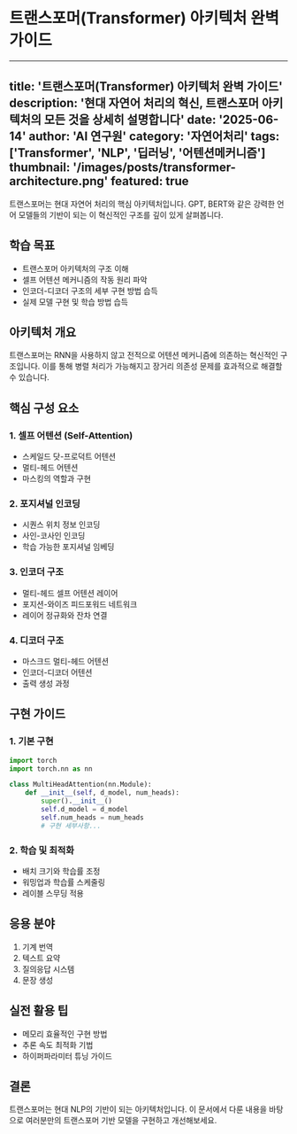# 트랜스포머(Transformer) 아키텍처 완벽 가이드

---
title: '트랜스포머(Transformer) 아키텍처 완벽 가이드'
description: '현대 자연어 처리의 혁신, 트랜스포머 아키텍처의 모든 것을 상세히 설명합니다'
date: '2025-06-14'
author: 'AI 연구원'
category: '자연어처리'
tags: ['Transformer', 'NLP', '딥러닝', '어텐션메커니즘']
thumbnail: '/images/posts/transformer-architecture.png'
featured: true
---

트랜스포머는 현대 자연어 처리의 핵심 아키텍처입니다. GPT, BERT와 같은 강력한 언어 모델들의 기반이 되는 이 혁신적인 구조를 깊이 있게 살펴봅니다.

## 학습 목표
- 트랜스포머 아키텍처의 구조 이해
- 셀프 어텐션 메커니즘의 작동 원리 파악
- 인코더-디코더 구조의 세부 구현 방법 습득
- 실제 모델 구현 및 학습 방법 습득

## 아키텍처 개요
트랜스포머는 RNN을 사용하지 않고 전적으로 어텐션 메커니즘에 의존하는 혁신적인 구조입니다. 이를 통해 병렬 처리가 가능해지고 장거리 의존성 문제를 효과적으로 해결할 수 있습니다.

## 핵심 구성 요소

### 1. 셀프 어텐션 (Self-Attention)
- 스케일드 닷-프로덕트 어텐션
- 멀티-헤드 어텐션
- 마스킹의 역할과 구현

### 2. 포지셔널 인코딩
- 시퀀스 위치 정보 인코딩
- 사인-코사인 인코딩
- 학습 가능한 포지셔널 임베딩

### 3. 인코더 구조
- 멀티-헤드 셀프 어텐션 레이어
- 포지션-와이즈 피드포워드 네트워크
- 레이어 정규화와 잔차 연결

### 4. 디코더 구조
- 마스크드 멀티-헤드 어텐션
- 인코더-디코더 어텐션
- 출력 생성 과정

## 구현 가이드

### 1. 기본 구현
```python
import torch
import torch.nn as nn

class MultiHeadAttention(nn.Module):
    def __init__(self, d_model, num_heads):
        super().__init__()
        self.d_model = d_model
        self.num_heads = num_heads
        # 구현 세부사항...
```

### 2. 학습 및 최적화
- 배치 크기와 학습률 조정
- 워밍업과 학습률 스케줄링
- 레이블 스무딩 적용

## 응용 분야
1. 기계 번역
2. 텍스트 요약
3. 질의응답 시스템
4. 문장 생성

## 실전 활용 팁
- 메모리 효율적인 구현 방법
- 추론 속도 최적화 기법
- 하이퍼파라미터 튜닝 가이드

## 결론
트랜스포머는 현대 NLP의 기반이 되는 아키텍처입니다. 이 문서에서 다룬 내용을 바탕으로 여러분만의 트랜스포머 기반 모델을 구현하고 개선해보세요.